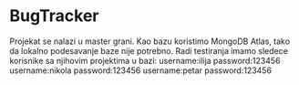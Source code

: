 # BugTracker
Projekat se nalazi u master grani. Kao bazu koristimo MongoDB Atlas, tako da lokalno podesavanje baze nije potrebno. Radi testiranja imamo sledece korisnike sa
njihovim projektima u bazi:
username:ilija password:123456
username:nikola password:123456
username:petar password:123456
